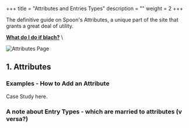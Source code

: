 +++
title = "Attributes and Entries Types"
description = ""
weight = 2
+++
 
 The definitive guide on Spoon's Attributes, a unique part of the site that grants a great deal of utility. 

[__What do I do if blach?__](#gothere)   \

 <!--more-->

![Attributes Page](/images/AppAdmin/Attributes.png)

## 1. Attributes

### Examples - How to Add an Attribute
Case Study here. 

### A note about Entry Types - which are married to attributes (v versa?)
